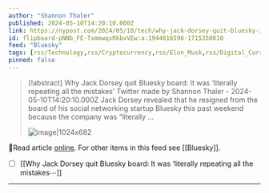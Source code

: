 ```yaml
---
author: "Shannon Thaler"
published: 2024-05-10T14:20:10.000Z
link: https://nypost.com/2024/05/10/tech/why-jack-dorsey-quit-bluesky-it-was-repeating-all-mistakes-twitter-made/
id: flipboard-pNNb_FE-TxmmwqsRkbvVEw:a:1944816596-1715350810
feed: "Bluesky"
tags: [rss/Technology,rss/Cryptocurrency,rss/Elon_Musk,rss/Digital_Currency,rss/Bluesky]
pinned: false
---
```

> [!abstract] Why Jack Dorsey quit Bluesky board: It was ‘literally repeating all the mistakes’ Twitter made by Shannon Thaler - 2024-05-10T14:20:10.000Z
> Jack Dorsey revealed that he resigned from the board of his social networking startup Bluesky this past weekend because the company was “literally …
>
> ![image|1024x682](https://ic-cdn.flipboard.com/nypost.com/bb690fde8bd0b145d35b39c3904683e37ce36c67/_large.jpeg)

🔗Read article [online](https://nypost.com/2024/05/10/tech/why-jack-dorsey-quit-bluesky-it-was-repeating-all-mistakes-twitter-made/). For other items in this feed see [[Bluesky]].

- [ ] [[Why Jack Dorsey quit Bluesky board꞉ It was ‘literally repeating all the mistakes⋯]]
- - -

